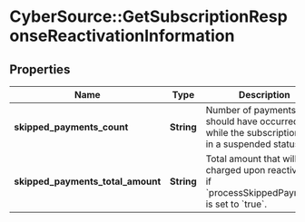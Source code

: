 # CyberSource::GetSubscriptionResponseReactivationInformation

## Properties
Name | Type | Description | Notes
------------ | ------------- | ------------- | -------------
**skipped_payments_count** | **String** | Number of payments that should have occurred while the subscription was in a suspended status.  | [optional] 
**skipped_payments_total_amount** | **String** | Total amount that will be charged upon reactivation if &#x60;processSkippedPayments&#x60; is set to &#x60;true&#x60;.  | [optional] 


